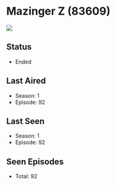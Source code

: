 # Mazinger Z (83609)

<img src="https://dg31sz3gwrwan.cloudfront.net/poster/83609/1217357-0-optimized.jpg" />

## Status
* Ended
## Last Aired
* Season: 1
* Episode: 92
## Last Seen
* Season: 1
* Episode: 92
## Seen Episodes
* Total: 92
